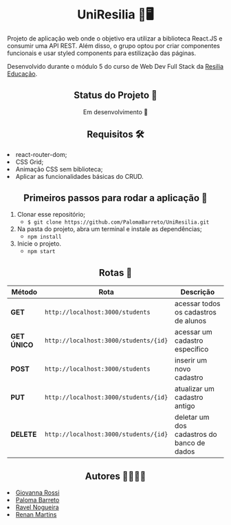 <h1 align="center">UniResilia 🏫🖥</h1>
<p> Projeto de aplicação web onde o objetivo era utilizar a biblioteca React.JS e consumir uma API REST. Além disso, o grupo optou por criar componentes funcionais e usar styled components para estilização das páginas.
<p>Desenvolvido durante o módulo 5 do curso de Web Dev Full Stack da <a href="https://www.resilia.work/)">Resilia Educação</a>.
  
<h2 align="center">Status do Projeto 📆 </h2>
<p align="center">Em desenvolvimento 🚧</p>
  
  
<h2 align="center">Requisitos 🛠</h2>
  <li> react-router-dom;</li>
  <li>CSS Grid;</li>
  <li>Animação CSS sem biblioteca;</li>
  <li>Aplicar as funcionalidades básicas do CRUD.</li>
   

<h2 align="center">Primeiros passos para rodar a aplicação 👣</h2>

1. Clonar esse repositório;
   * ```$ git clone https://github.com/PalomaBarreto/UniResilia.git```
2. Na pasta do projeto, abra um terminal e instale as dependências;
    * ```npm install```
4. Inicie o projeto.
    * ```npm start```
 
 
<h2 align="center">Rotas 🎲</h2>
  
| Método | Rota | Descrição |
| ------ | ----- | ----------- |
| **GET** | `http://localhost:3000/students` | acessar todos os cadastros de alunos |
| **GET ÚNICO** | `http://localhost:3000/students/{id}` | acessar um cadastro específico |
| **POST** | `http://localhost:3000/students` | inserir um novo cadastro |
| **PUT** | `http://localhost:3000/students/{id}` | atualizar um cadastro antigo |
| **DELETE** | `http://localhost:3000/students/{id}` | deletar um dos cadastros do banco de dados|



<h2 align="center">Autores 👩‍👩‍👧‍👦</h2>
<li><a href="https://github.com/GiovannaRossi">Giovanna Rossi</a></li>
<li><a href="https://github.com/PalomaBarreto">Paloma Barreto</a></li>
<li><a href="https://github.com/nogueiraravel">Ravel Nogueira</a></li>
<li><a href="https://github.com/renanmartins1813">Renan Martins</a></li>

